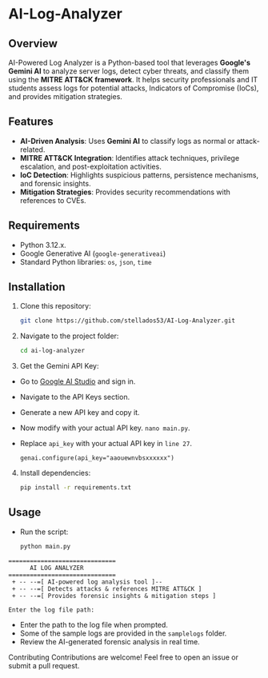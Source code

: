 # AI-Log-Analyzer

## Overview  
AI-Powered Log Analyzer is a Python-based tool that leverages **Google's Gemini AI** to analyze server logs, detect cyber threats, and classify them using the **MITRE ATT&CK framework**. It helps security professionals and IT students assess logs for potential attacks, Indicators of Compromise (IoCs), and provides mitigation strategies.  

## Features  
- **AI-Driven Analysis**: Uses **Gemini AI** to classify logs as normal or attack-related.  
- **MITRE ATT&CK Integration**: Identifies attack techniques, privilege escalation, and post-exploitation activities.  
- **IoC Detection**: Highlights suspicious patterns, persistence mechanisms, and forensic insights.  
- **Mitigation Strategies**: Provides security recommendations with references to CVEs.

## Requirements  
- Python 3.12.x.
- Google Generative AI (`google-generativeai`)  
- Standard Python libraries: `os`, `json`, `time`  

## Installation  
1. Clone this repository:  
   ```bash
   git clone https://github.com/stellados53/AI-Log-Analyzer.git

2. Navigate to the project folder:
   ```bash
   cd ai-log-analyzer

3. Get the Gemini API Key:
- Go to [Google AI Studio](https://aistudio.google.com/apikey) and sign in.
- Navigate to the API Keys section.
- Generate a new API key and copy it.
- Now modify with your actual API key. `nano main.py`.
 
- Replace `api_key` with your actual API key in `line 27`.
  ```
  genai.configure(api_key="aaouewnvbsxxxxxx")
4. Install dependencies:
   ```bash
   pip install -r requirements.txt
## Usage
- Run the script:
   ```bash
   python main.py
```
==============================
      AI LOG ANALYZER 
==============================
 + -- --=[ AI-powered log analysis tool ]--  
 + -- --=[ Detects attacks & references MITRE ATT&CK ] 
 + -- --=[ Provides forensic insights & mitigation steps ] 
  
Enter the log file path: 
```
- Enter the path to the log file when prompted.
- Some of the sample logs are provided in the `samplelogs` folder.
- Review the AI-generated forensic analysis in real time.
 
Contributing
Contributions are welcome! Feel free to open an issue or submit a pull request.
